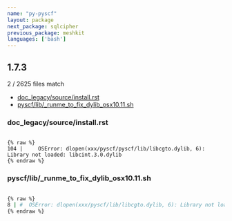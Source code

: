 ```yaml
---
name: "py-pyscf"
layout: package
next_package: sqlcipher
previous_package: meshkit
languages: ['bash']
---
```

## 1.7.3
2 / 2625 files match

 - [doc_legacy/source/install.rst](#doc_legacysourceinstallrst)
 - [pyscf/lib/_runme_to_fix_dylib_osx10.11.sh](#pyscflib_runme_to_fix_dylib_osx1011sh)

### doc_legacy/source/install.rst

```

{% raw %}
104 |     OSError: dlopen(xxx/pyscf/pyscf/lib/libcgto.dylib, 6): Library not loaded: libcint.3.0.dylib
{% endraw %}

```
### pyscf/lib/_runme_to_fix_dylib_osx10.11.sh

```bash

{% raw %}
8 | #  OSError: dlopen(xxx/pyscf/lib/libcgto.dylib, 6): Library not loaded: libcint.3.0.dylib
{% endraw %}

```